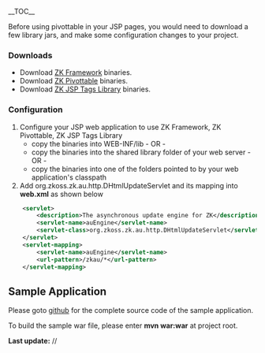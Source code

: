 \_\_TOC\_\_

Before using pivottable in your JSP pages, you would need to download a
few library jars, and make some configuration changes to your project.

### Downloads

- Download [ZK Framework](http://www.zkoss.org/download/zk.dsp)
  binaries.
- Download [ZK
  Pivottable](http://www.zkoss.org/download/zkpivottable.dsp) binaries.
- Download [ZK JSP Tags
  Library](http://www.zkoss.org/download/zkjsp.dsp) binaries.

### Configuration

1.  Configure your JSP web application to use ZK Framework, ZK
    Pivottable, ZK JSP Tags Library
    - copy the binaries into WEB-INF/lib - OR -
    - copy the binaries into the shared library folder of your web
      server - OR -
    - copy the binaries into one of the folders pointed to by your web
      application's classpath
2.  Add <javadoc>org.zkoss.zk.au.http.DHtmlUpdateServlet</javadoc> and
    its mapping into **web.xml** as shown below

``` xml
    <servlet>
        <description>The asynchronous update engine for ZK</description>
        <servlet-name>auEngine</servlet-name>
        <servlet-class>org.zkoss.zk.au.http.DHtmlUpdateServlet</servlet-class>
    </servlet>
    <servlet-mapping>
        <servlet-name>auEngine</servlet-name>
        <url-pattern>/zkau/*</url-pattern>
    </servlet-mapping>
```

## Sample Application

Please goto
[github](https://github.com/leeyt/ZKSmalltalk/tree/master/zkpvtjsp/) for
the complete source code of the sample application.

To build the sample war file, please enter **mvn war:war** at project
root.

**Last update:** //
